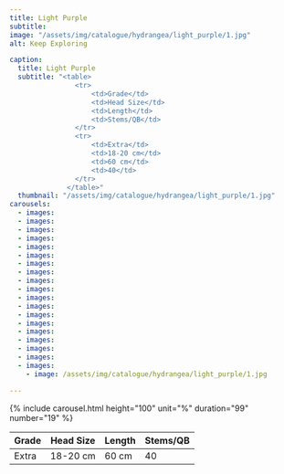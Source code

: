 ```yaml
---
title: Light Purple
subtitle: 
image: "/assets/img/catalogue/hydrangea/light_purple/1.jpg"
alt: Keep Exploring

caption: 
  title: Light Purple
  subtitle: "<table>
                <tr>
                    <td>Grade</td>
                    <td>Head Size</td>
                    <td>Length</td>
                    <td>Stems/QB</td>
                </tr>
                <tr>
                    <td>Extra</td>
                    <td>18-20 cm</td>
                    <td>60 cm</td>
                    <td>40</td>
                </tr>
              </table>"
  thumbnail: "/assets/img/catalogue/hydrangea/light_purple/1.jpg"
carousels:
  - images:
  - images:
  - images:
  - images:
  - images:
  - images:
  - images:
  - images:
  - images:
  - images:
  - images:
  - images:
  - images:
  - images:
  - images:
  - images:
  - images:
  - images: 
  - images: 
    - image: /assets/img/catalogue/hydrangea/light_purple/1.jpg

---
```


{% include carousel.html height="100" unit="%" duration="99" number="19" %}

| Grade | Head Size | Length | Stems/QB |
|-------|-----------|--------|----------|
| Extra |  18-20 cm | 60 cm  |    40    |
